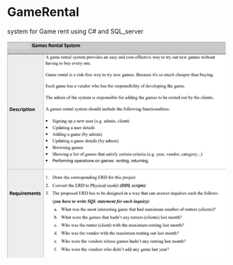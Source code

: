 # GameRental
system for Game rent using C# and SQL_server
<p>     
    <img src="https://github.com/Aalaa4444/GameRental/blob/main/GameRental/game_system.png">     
   
</p>
